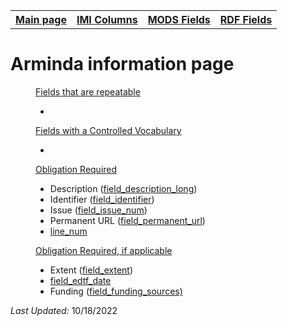 <!DOCTYPE html>
<html>
<head>

</head>
<body>

<table style="width:100%">
  <tr>
    <th><a href="index.md">Main page</a></th>
	<th><a href="IMI.md">IMI Columns</a></th>
    <th><a href="MODS.md">MODS Fields</a></th>
    <th><a href="RDF.md">RDF Fields</a></th>
  </tr>
<table>

 <h1>Arminda information page</h1> 

<dd><ins>Fields that are repeatable</ins>
	<ul>
		<li></li>
	</ul>
</dd> 
<dd><ins>Fields with a Controlled Vocabulary</ins>
	<ul>
		<li></li>
	</ul>
</dd> 
<dd><ins>Obligation Required</ins>
	<ul>
		<li>Description (<a href="field_description_long.md">field_description_long</a>)</li>
		<li>Identifier (<a href="field_identifier.md">field_identifier</a>)</li>
		<li>Issue (<a href="field_issue_num.md">field_issue_num</a>)</li>
		<li>Permanent URL (<a href="field_permanent_url.md">field_permanent_url</a>)</li>
		<li><a href="line_num.md">line_num</a></li>
	</ul>
</dd> 
<dd><ins>Obligation Required, if applicable</ins>
	<ul>
		<li>Extent (<a href="field_extent.md">field_extent</a>)</li>
		<li><a href="field_edtf_date.md">field_edtf_date</a></li>
		<li>Funding (<a href="field_funding_sources.md">field_funding_sources)</a></li>
	</ul>
</dd> 
<dl>
	<p><i>Last Updated: </i>10/18/2022</p>
</dl>
</body>
</html>
